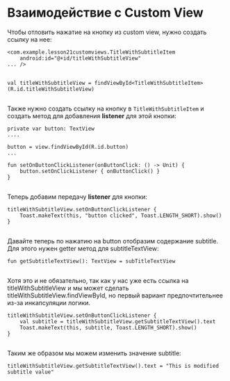 # Взаимодействие с Custom View

Чтобы отловить нажатие на кнопку из custom view, нужно создать ссылку на нее:

```
<com.example.lesson21customviews.TitleWithSubtitleItem
    android:id="@+id/titleWithSubtitleView"
... />
```

![](data:image/gif;base64,R0lGODlhAQABAPABAP///wAAACH5BAEKAAAALAAAAAABAAEAAAICRAEAOw==)![](data:image/gif;base64,R0lGODlhAQABAPABAP///wAAACH5BAEKAAAALAAAAAABAAEAAAICRAEAOw== "Click and drag to move")

```
val titleWithSubtitleView = findViewById<TitleWithSubtitleItem>(R.id.titleWithSubtitleView)
```

![](data:image/gif;base64,R0lGODlhAQABAPABAP///wAAACH5BAEKAAAALAAAAAABAAEAAAICRAEAOw==)![](data:image/gif;base64,R0lGODlhAQABAPABAP///wAAACH5BAEKAAAALAAAAAABAAEAAAICRAEAOw== "Click and drag to move")

Также нужно создать ссылку на кнопку в `TitleWithSubtitleItem` и создать метод для добавления **listener** для этой кнопки:

```
private var button: TextView
....

button = view.findViewById(R.id.button)
...

fun setOnButtonClickListener(onButtonClick: () -> Unit) {
    button.setOnClickListener { onButtonClick() }
}
```

![](data:image/gif;base64,R0lGODlhAQABAPABAP///wAAACH5BAEKAAAALAAAAAABAAEAAAICRAEAOw==)![](data:image/gif;base64,R0lGODlhAQABAPABAP///wAAACH5BAEKAAAALAAAAAABAAEAAAICRAEAOw== "Click and drag to move")

Теперь добавим передачу **listener** для кнопки:

```
titleWithSubtitleView.setOnButtonClickListener {
    Toast.makeText(this, "button clicked", Toast.LENGTH_SHORT).show()
}
```

![](data:image/gif;base64,R0lGODlhAQABAPABAP///wAAACH5BAEKAAAALAAAAAABAAEAAAICRAEAOw==)![](data:image/gif;base64,R0lGODlhAQABAPABAP///wAAACH5BAEKAAAALAAAAAABAAEAAAICRAEAOw== "Click and drag to move")

Давайте теперь по нажатию на button отобразим содержание subtitle. Для этого нужен getter метод для subtitleTextView:

```
fun getSubtitleTextView(): TextView = subTitleTextView
```

![](data:image/gif;base64,R0lGODlhAQABAPABAP///wAAACH5BAEKAAAALAAAAAABAAEAAAICRAEAOw==)![](data:image/gif;base64,R0lGODlhAQABAPABAP///wAAACH5BAEKAAAALAAAAAABAAEAAAICRAEAOw== "Click and drag to move")

Хотя это и не обязательно, так как у нас уже есть ссылка на titleWithSubtitleView и мы может сделать titleWithSubtitleView.findViewById, но первый вариант предпочтительнее из-за инкапсуляции логики.

```
titleWithSubtitleView.setOnButtonClickListener {
    val subtitle = titleWithSubtitleView.getSubtitleTextView().text
    Toast.makeText(this, subtitle, Toast.LENGTH_SHORT).show()
}
```

![](data:image/gif;base64,R0lGODlhAQABAPABAP///wAAACH5BAEKAAAALAAAAAABAAEAAAICRAEAOw==)![](data:image/gif;base64,R0lGODlhAQABAPABAP///wAAACH5BAEKAAAALAAAAAABAAEAAAICRAEAOw== "Click and drag to move")

Таким же образом мы можем изменить значение subtitle:

```
titleWithSubtitleView.getSubtitleTextView().text = "This is modified subtitle value"
```

![](data:image/gif;base64,R0lGODlhAQABAPABAP///wAAACH5BAEKAAAALAAAAAABAAEAAAICRAEAOw==)![](data:image/gif;base64,R0lGODlhAQABAPABAP///wAAACH5BAEKAAAALAAAAAABAAEAAAICRAEAOw== "Click and drag to move")
